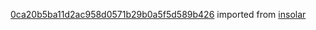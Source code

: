 [0ca20b5ba11d2ac958d0571b29b0a5f5d589b426](https://github.com/insolar/insolar/commit/0ca20b5ba11d2ac958d0571b29b0a5f5d589b426) imported from [insolar](https://github.com/insolar/insolar)
